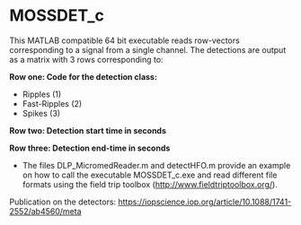 # MOSSDET_c

This MATLAB compatible 64 bit executable reads row-vectors corresponding to a signal from a single channel. The detections are output as a matrix with 3 rows corresponding to:

**Row one: Code for the detection class:**
- Ripples (1)
- Fast-Ripples (2)
- Spikes (3)

**Row two:  Detection start time in seconds**

**Row three: Detection end-time in seconds**


- The files DLP_MicromedReader.m and detectHFO.m provide an example on how to call the executable MOSSDET_c.exe and read different file formats using the field trip toolbox (http://www.fieldtriptoolbox.org/).

Publication on the detectors: https://iopscience.iop.org/article/10.1088/1741-2552/ab4560/meta
